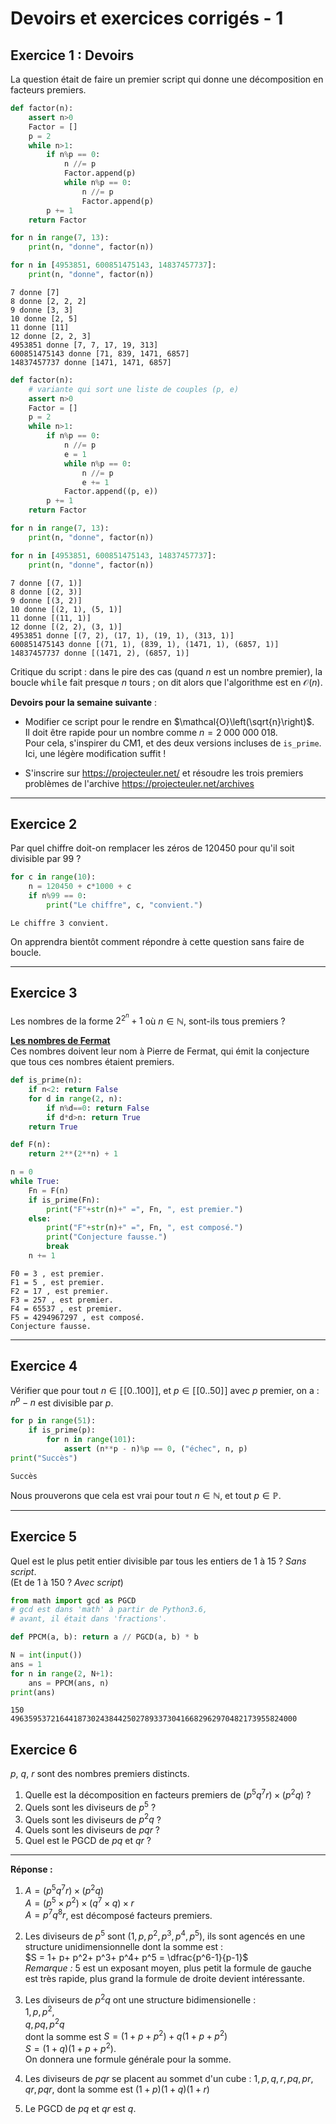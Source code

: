 # Devoirs et exercices corrigés - 1

## Exercice 1 : Devoirs
La question était de faire un premier script qui donne une décomposition en facteurs premiers.


```python
def factor(n):
    assert n>0
    Factor = []
    p = 2
    while n>1:
        if n%p == 0:
            n //= p
            Factor.append(p)
            while n%p == 0:
                n //= p
                Factor.append(p)
        p += 1
    return Factor

for n in range(7, 13):
    print(n, "donne", factor(n))

for n in [4953851, 600851475143, 14837457737]:
    print(n, "donne", factor(n))

```

    7 donne [7]
    8 donne [2, 2, 2]
    9 donne [3, 3]
    10 donne [2, 5]
    11 donne [11]
    12 donne [2, 2, 3]
    4953851 donne [7, 7, 17, 19, 313]
    600851475143 donne [71, 839, 1471, 6857]
    14837457737 donne [1471, 1471, 6857]



```python
def factor(n):
    # variante qui sort une liste de couples (p, e)
    assert n>0
    Factor = []
    p = 2
    while n>1:
        if n%p == 0:
            n //= p
            e = 1
            while n%p == 0:
                n //= p
                e += 1
            Factor.append((p, e))
        p += 1
    return Factor

for n in range(7, 13):
    print(n, "donne", factor(n))

for n in [4953851, 600851475143, 14837457737]:
    print(n, "donne", factor(n))

```

    7 donne [(7, 1)]
    8 donne [(2, 3)]
    9 donne [(3, 2)]
    10 donne [(2, 1), (5, 1)]
    11 donne [(11, 1)]
    12 donne [(2, 2), (3, 1)]
    4953851 donne [(7, 2), (17, 1), (19, 1), (313, 1)]
    600851475143 donne [(71, 1), (839, 1), (1471, 1), (6857, 1)]
    14837457737 donne [(1471, 2), (6857, 1)]


Critique du script : dans le pire des cas (quand $n$ est un nombre premier), la boucle <kbd>while</kbd> fait presque $n$ tours ; on dit alors que l'algorithme est en $\mathcal{O}(n)$.

**Devoirs pour la semaine suivante** :
* Modifier ce script pour le rendre en $\mathcal{O}\left(\sqrt{n}\right)$.    
Il doit être rapide pour un nombre comme $n=2\;000\;000\;018$.  
Pour cela, s'inspirer du CM1, et des deux versions incluses de ```is_prime```. Ici, une légère modification suffit !  

* S'inscrire sur https://projecteuler.net/ et résoudre les trois premiers problèmes de l'archive https://projecteuler.net/archives

---
## Exercice 2
Par quel chiffre doit-on remplacer les zéros de $120450$ pour qu'il soit divisible par $99$ ?


```python
for c in range(10):
    n = 120450 + c*1000 + c
    if n%99 == 0:
        print("Le chiffre", c, "convient.")
```

    Le chiffre 3 convient.


On apprendra bientôt comment répondre à cette question sans faire de boucle.

---
## Exercice 3
Les nombres de la forme $2^{2^n}+1$ où $n \in \mathbb{N}$, sont-ils tous premiers ?

[**Les nombres de Fermat**](https://fr.wikipedia.org/wiki/Nombre_de_Fermat)  
Ces nombres doivent leur nom à Pierre de Fermat, qui émit la conjecture que tous ces nombres étaient premiers.


```python
def is_prime(n):
    if n<2: return False
    for d in range(2, n):
        if n%d==0: return False
        if d*d>n: return True
    return True

def F(n):
    return 2**(2**n) + 1

n = 0
while True:
    Fn = F(n)
    if is_prime(Fn):
        print("F"+str(n)+" =", Fn, ", est premier.")
    else:
        print("F"+str(n)+" =", Fn, ", est composé.")
        print("Conjecture fausse.")
        break
    n += 1
```

    F0 = 3 , est premier.
    F1 = 5 , est premier.
    F2 = 17 , est premier.
    F3 = 257 , est premier.
    F4 = 65537 , est premier.
    F5 = 4294967297 , est composé.
    Conjecture fausse.


---
## Exercice 4
Vérifier que pour tout $n \in [\![0..100]\!]$, et $p \in [\![0..50]\!]$ avec $p$ premier, on a : $n^p-n$ est divisible par $p$.


```python
for p in range(51):
    if is_prime(p):
        for n in range(101):
            assert (n**p - n)%p == 0, ("échec", n, p)
print("Succès")
```

    Succès


Nous prouverons que cela est vrai pour tout $n \in \mathbb{N}$, et tout $p \in \mathbb{P}$.

---
## Exercice 5
Quel est le plus petit entier divisible par tous les entiers de $1$ à $15$ ? _Sans script_.  
(Et de $1$ à $150$ ? _Avec script_)


```python
from math import gcd as PGCD
# gcd est dans 'math' à partir de Python3.6,
# avant, il était dans 'fractions'.

def PPCM(a, b): return a // PGCD(a, b) * b

N = int(input())
ans = 1
for n in range(2, N+1):
    ans = PPCM(ans, n)
print(ans)
```

    150
    4963595372164418730243844250278933730416682962970482173955824000


## Exercice 6
$p$, $q$, $r$ sont des nombres premiers distincts.
1. Quelle est la décomposition en facteurs premiers de $(p^5q^7r)\times(p^2q)$ ?
2. Quels sont les diviseurs de $p^5$ ?
3. Quels sont les diviseurs de $p^2q$ ?
4. Quels sont les diviseurs de $pqr$ ?
5. Quel est le PGCD de $pq$ et $qr$ ?

---
**Réponse :**
1. $A = (p^5q^7r)\times(p^2q)$  
$A = (p^5\times p^2)\times(q^7\times q)\times r$  
$A = p^7q^8r$, est décomposé facteurs premiers.

2. Les diviseurs de $p^5$ sont $(1, p, p^2, p^3, p^4, p^5)$, ils sont agencés en une structure unidimensionnelle dont la somme est :  
$S = 1+ p+ p^2+ p^3+ p^4+ p^5 = \dfrac{p^6-1}{p-1}$  
*Remarque :* $5$ est un exposant moyen, plus petit la formule de gauche est très rapide, plus grand la formule de droite devient intéressante.

3. Les diviseurs de $p^2q$ ont une structure bidimensionelle :  
$1, p, p^2,$  
$q, pq, p^2q$  
dont la somme est $S = (1+ p+ p^2) + q(1+ p+ p^2)$  
$S= (1+q)(1+ p+ p^2)$.  
On donnera une formule générale pour la somme.

4. Les diviseurs de $pqr$ se placent au sommet d'un cube : 
$1, p, q, r, pq, pr, qr, pqr$, dont la somme est $(1+p)(1+q)(1+r)$

5. Le PGCD de $pq$ et $qr$ est $q$.
